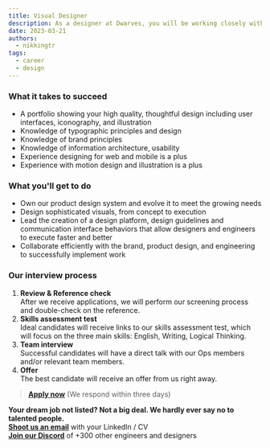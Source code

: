 ```yaml
---
title: Visual Designer
description: As a designer at Dwarves, you will be working closely with a team of talented, kind people and working directly with our clients. There is a lot of freedom to contribute to the quality of the project and improve, or prove yourself
date: 2023-03-21
authors:
  - nikkingtr
tags:
  - career
  - design
---
```


### What it takes to succeed

- A portfolio showing your high quality, thoughtful design including user interfaces, iconography, and illustration
- Knowledge of typographic principles and design
- Knowledge of brand principles
- Knowledge of information architecture, usability
- Experience designing for web and mobile is a plus
- Experience with motion design and illustration is a plus

### What you'll get to do

- Own our product design system and evolve it to meet the growing needs
- Design sophisticated visuals, from concept to execution
- Lead the creation of a design platform, design guidelines and communication interface behaviors that allow designers and engineers to execute faster and better
- Collaborate efficiently with the brand, product design, and engineering to successfully implement work

### Our interview process

1. **Review & Reference check**<br>After we receive applications, we will perform our screening process and double-check on the reference.
2. **Skills assessment test**<br>Ideal candidates will receive links to our skills assessment test, which will focus on the three main skills: English, Writing, Logical Thinking.
3. **Team interview**<br>Successful candidates will have a direct talk with our Ops members and/or relevant team members.
4. **Offer**<br>The best candidate will receive an offer from us right away.

> **[Apply now](mailtospawnd.foundation)** (We respond within three days)

**Your dream job not listed? Not a big deal. We hardly ever say no to talented people.**\
[**Shoot us an email**](mailtospawnd.foundation) with your LinkedIn / CV\
[**Join our Discord**](https://discord.gg/dfoundation) of +300 other engineers and designers
